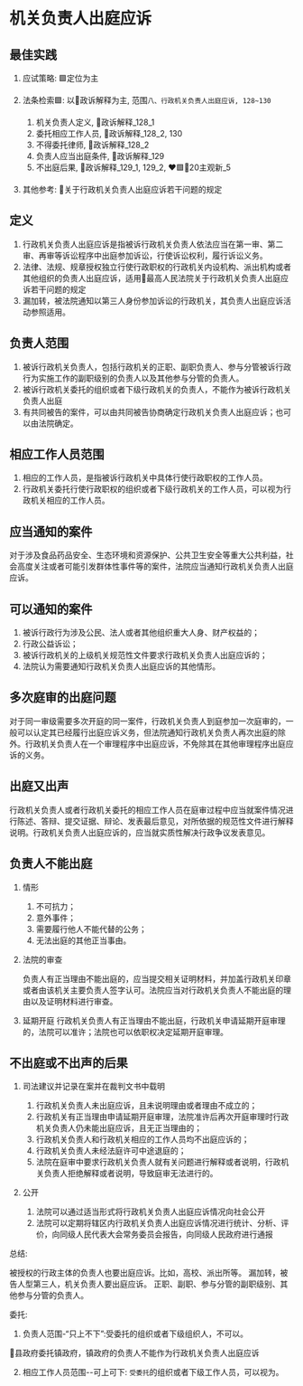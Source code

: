 # 机关负责人出庭应诉

## 最佳实践



1. 应试策略: 🟩定位为主
2. 法条检索🟩:
    以🚪政诉解释为主, 范围`八、行政机关负责人出庭应诉, 128~130`
    1. 机关负责人定义, 🚪政诉解释_128_1
    2. 委托相应工作人员, 🚪政诉解释_128_2, 130
    3. 不得委托律师, 🚪政诉解释_128_2
    4. 负责人应当出庭条件, 🚪政诉解释_129
    5. 不出庭后果, 🚪政诉解释_129_1, 129_2, ❤️🟩🚪20主观新_5

3. 其他参考:
    🚪关于行政机关负责人出庭应诉若干问题的规定



## 定义
    
1. 行政机关负责人出庭应诉是指被诉行政机关负责人依法应当在第一审、第二审、再审等诉讼程序中出庭参加诉讼，行使诉讼权利，履行诉讼义务。
2. 法律、法规、规章授权独立行使行政职权的行政机关内设机构、派出机构或者其他组织的负责人出庭应诉，适用🚪最高人民法院关于行政机关负责人出庭应诉若干问题的规定
3. 漏加转，被法院通知以第三人身份参加诉讼的行政机关，其负责人出庭应诉活动参照适用。

## 负责人范围

1. 被诉行政机关负责人，包括行政机关的正职、副职负责人、参与分管被诉行政行为实施工作的副职级别的负责人以及其他参与分管的负责人。
2. 被诉行政机关委托的组织或者下级行政机关的负责人，不能作为被诉行政机关负责人出庭
3. 有共同被告的案件，可以由共同被告协商确定行政机关负责人出庭应诉；也可以由法院确定。

## 相应工作人员范围

1. 相应的工作人员，是指被诉行政机关中具体行使行政职权的工作人员。
2. 行政机关委托行使行政职权的组织或者下级行政机关的工作人员，可以视为行政机关相应的工作人员。


## 应当通知的案件

对于涉及食品药品安全、生态环境和资源保护、公共卫生安全等重大公共利益，社会高度关注或者可能引发群体性事件等的案件，法院应当通知行政机关负责人出庭应诉。

## 可以通知的案件


1. 被诉行政行为涉及公民、法人或者其他组织重大人身、财产权益的；
2. 行政公益诉讼；
3. 被诉行政机关的上级机关规范性文件要求行政机关负责人出庭应诉的；
4. 法院认为需要通知行政机关负责人出庭应诉的其他情形。

## 多次庭审的出庭问题

对于同一审级需要多次开庭的同一案件，行政机关负责人到庭参加一次庭审的，一般可以认定其已经履行出庭应诉义务，但法院通知行政机关负责人再次出庭的除外。行政机关负责人在一个审理程序中出庭应诉，不免除其在其他审理程序出庭应诉的义务。


## 出庭又出声

行政机关负责人或者行政机关委托的相应工作人员在庭审过程中应当就案件情况进行陈述、答辩、提交证据、辩论、发表最后意见，对所依据的规范性文件进行解释说明。行政机关负责人出庭应诉的，应当就实质性解决行政争议发表意见。


## 负责人不能出庭

1. 情形

    1. 不可抗力；
    2. 意外事件；
    3. 需要履行他人不能代替的公务；
    4. 无法出庭的其他正当事由。

2. 法院的审查

    负责人有正当理由不能出庭的，应当提交相关证明材料，并加盖行政机关印章或者由该机关主要负责人签字认可。法院应当对行政机关负责人不能出庭的理由以及证明材料进行审查。

3. 延期开庭
    行政机关负责人有正当理由不能出庭，行政机关申请延期开庭审理的，法院可以准许；法院也可以依职权决定延期开庭审理。

## 不出庭或不出声的后果

1. 司法建议并记录在案并在裁判文书中载明
    1. 行政机关负责人未出庭应诉，且未说明理由或者理由不成立的；
    2. 行政机关有正当理由申请延期开庭审理，法院准许后再次开庭审理时行政机关负责人仍未能出庭应诉，且无正当理由的；
    3. 行政机关负责人和行政机关相应的工作人员均不出庭应诉的；
    4. 行政机关负责人未经法庭许可中途退庭的；
    5. 法院在庭审中要求行政机关负责人就有关问题进行解释或者说明，行政机关负责人拒绝解释或者说明，导致庭审无法进行的。
2. 公开

    1. 法院可以通过适当形式将行政机关负责人出庭应诉情况向社会公开
    2. 法院可以定期将辖区内行政机关负责人出庭应诉情况进行统计、分析、评价，向同级人民代表大会常务委员会报告，向同级人民政府进行通报


总结:

被授权的行政主体的负责人也要出庭应诉。比如，高校、派出所等。
漏加转，被告人型第三人，机关负责人要出庭应诉。
正职、副职、参与分管的副职级别、其他参与分管的负责人。

委托:
1. 负责人范围-“只上不下”:受委托的组织或者下级组织人，不可以。

🍐县政府委托镇政府，镇政府的负责人不能作为行政机关负责人出庭应诉

2. 相应工作人员范围--可上可下: `受委托`的组织或者下级工作人员，可以视为。
